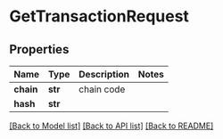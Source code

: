 # GetTransactionRequest

## Properties
Name | Type | Description | Notes
------------ | ------------- | ------------- | -------------
**chain** | **str** | chain code | 
**hash** | **str** |  | 

[[Back to Model list]](../README.md#documentation-for-models) [[Back to API list]](../README.md#documentation-for-api-endpoints) [[Back to README]](../README.md)

